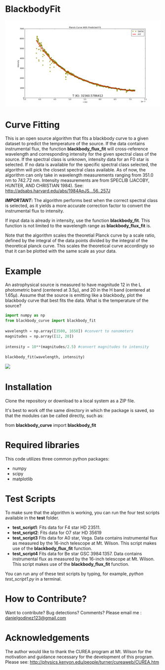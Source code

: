 # BlackbodyFit
![alt text](figure.png)
# Curve Fitting

This is an open source algorithm that fits a blackbody curve to a given dataset to predict the temperature of the source. If the data contains instrumental flux, the function **blackbody_flux_fit** will cross-reference wavelength and corresponding intensity for the given spectral class of the source. If the spectral class is unknown, intensity data for an F0 star is selected. If no data is available for the specific spectral class selected, the algorithm will pick the closest spectral class available. As of now, the algorithm can only take in wavelength measurements ranging from 351.0 nm to 742.72 nm. Intensity measurements are from SPECLIB (JACOBY, HUNTER, AND CHRISTIAN 1984). See: http://adsabs.harvard.edu/abs/1984ApJS...56..257J

**_IMPORTANT_:** The algorithm performs best when the correct spectral class is selected, as it yields a more accurate correction factor to convert the instrumental flux to intensity. 

If input data is already in intensity, use the function **blackbody_fit**. This function is not limited to the wavelength range as **blackbody_flux_fit** is. 

Note that the algorithm scales the theoretial Planck curve by a scale ratio, defined by the integral of the data points divided by the integral of the theoretical planck curve. This scales the theoretical curve accordingly so that it can be plotted with the same scale as your data. 

# Example

An astrophysical source is measured to have magnitude 12 in the L photometric band (centered at 3.5&mu;), and 20 in the H band (centered at 1.65&mu;). Assume that the source is emitting like a blackbody, plot the blackbody curve that best fits the data. What is the temperature of the source?

```python
import numpy as np
from blackbody_curve import blackbody_fit

wavelength = np.array([3500, 1650]) #convert to nanometers
magnitudes = np.array([12, 20])

intensity = 10**(magnitudes/2.5) #convert magnitudes to intensity

blackbody_fit(wavelength, intensity)
```
<img src="https://user-images.githubusercontent.com/19847448/135399228-415d72c3-f7ba-4b88-a692-897bb1415674.png">

# Installation

Clone the repository or download to a local system as a ZIP file.

It's best to work off the same directory in which the package is saved, so that the modules can be called directly, such as:

from **blackbody_curve** import **blackbody_fit**

# Required libraries

This code utilizes three common python packages:

* numpy
* scipy
* matplotlib

# Test Scripts

To make sure that the algorithm is working, you can run the four test scripts available in the **test** folder. 

* **test_script1**: Fits data for F4 star HD  23511.
* **test_script2**: Fits data for O7 star HD 35619
* **test_script3** Fits data for A0 star, Vega. Data contains instrumental flux as measured by the 16-inch telescope at Mt. Wilson. This script makes use of the **blackbody_flux_fit** function. 
* **test_script4** Fits data for Be star GSC 3984:1357. Data contains instrumental flux as measured by the 16-inch telescope at Mt. Wilson. This script makes use of the **blackbody_flux_fit** function. 

You can run any of these test scripts by typing, for example, *python test_script1.py* in a terminal.

# How to Contribute?

Want to contribute? Bug detections? Comments? Please email me : danielgodinez123@gmail.com

# Acknowledgements

The author would like to thank the CUREA program at Mt. Wilson for the motivation and guidance necessary for the development of this program. Please see: http://physics.kenyon.edu/people/turner/cureaweb/CUREA.htm



